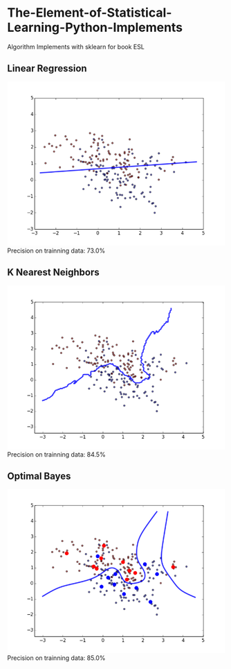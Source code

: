 # The-Element-of-Statistical-Learning-Python-Implements
Algorithm Implements with sklearn for book ESL

## Linear Regression
![LR](./Figures/lr.png)
Precision on trainning data: 73.0%

## K Nearest Neighbors
![KNN](./Figures/knn_15.png)
Precision on trainning data: 84.5%

## Optimal Bayes
![OB](./Figures/optimal_bayes.png)
Precision on trainning data: 85.0%
